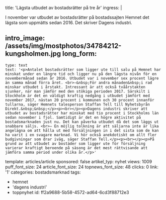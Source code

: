 title: 'Lägsta utbudet av bostadsrätter på tre år'
ingress: |
  <p>I november var utbudet av bostadsrätter på bostadssajten Hemnet det lägsta som uppmätts sedan 2016. Det skriver Dagens industri.
  </p>
  
intro_image: /assets/img/mostphotos/34784212-kungsholmen.jpg
long_form:
  -
    type: text
    text: '<p>Antalet bostadsrätter som ligger ute till salu på Hemnet har minskat under en längre tid och ligger nu på den lägsta nivån för en novembermånad sedan år 2016. Utbudet var i november sex procent lägre än samma månad förra året. <br>–&nbsp;För andra månaden&nbsp;i rad minskar utbudet i årstakt. Intressant är att också tvåårstakten sjunker, när man jämför med den stökiga perioden 2017. Särskilt i Stockholm är det en väldigt kraftig nedgång i utbudet jämfört med november 2017, nästan 20 procent i kommunen och 30 procent innanför tullarna, säger Hemnets talesperson Staffan Tell till Nyhetsbyrån Direkt.&nbsp;&nbsp;</p><p><br></p><p>Dagens industri skriver att utbudet av bostadsrätter har minskat med tio procent i Stockholms län sedan november i fjol. Samtidigt är det en högre aktivitet på bostadsmarknaden just nu. Det kan påverka utbudet då det som läggs ut snabbare säljs. <br>– En möjlig tolkning är att säljarna inte är lika angelägna om att hålla ut med försäljningen in i det sista som de kan ha varit i en svagare marknad. Vi hör också anekdotiskt om allt fler budgivningar som drar iväg, säger Staffan Tell.</p><p><br></p><p>På grund av att utbudet av bostäder som ligger ute för försäljning varierar kraftigt beroende på säsong är det mest rättvisande att jämföra samma period under olika år.</p>'
template: articles/article
sponsored: false
artikel_typ: nyhet
views: 1009
puff_font_size: 24
article_font_size: 24
topnews_font_size: 48
clicks: 0
link: '1'
categories: bostadsmarknad
tags:
  - hemnet
  - 'dagens industri'
  - toppnyhet
id: ff2a9688-5b58-4572-ad64-6cd3f88712e3
